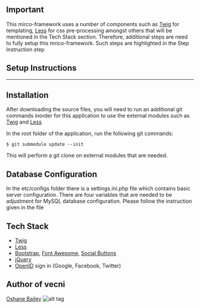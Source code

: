 Important
---------

This mirco-framework uses a number of components such as [Twig] for templating, [Less] for css pre-processing
amongst others that will be mentioned in the Tech Stack section. 
Therefore, additional steps are need to fully setup this mrico-framework.
Such steps are highlighted in the Step Instruction step

Setup Instructions
------------------
------------------

Installation
------------

After downloading the source files, you will need to run an additional git commands
inorder for this application to use the external modules such as [Twig] and [Less] 

In the root folder of the application, run the following git commands:

    $ git submodule update --init
    
This will perform a git clone on external modules that are needed.

Database Configuration
----------------------

In the etc/configs folder there is a settings.ini.php file which contains basic server configuration.
There are four variables that are needed to be adjustment for MySQL database configuration. 
Please follow the instruction given in the file


Tech Stack
----------

  - [Twig]
  - [Less][]
  - [Bootstrap][], [Font Awesome][], [Social Buttons][]
  - [jQuery][]
  - [OpenID][] sign in (Google, Facebook, Twitter)
  

Author of vecni
-------------------------
[Oshane Bailey]
![alt tag](https://fbcdn-profile-a.akamaihd.net/hprofile-ak-xpa1/t1.0-1/c127.37.466.466/s148x148/76418_1578880746745_2542594_n.jpg)

  
[Oshane Bailey]: https://www.facebook.com/b4.oshany
[Twig]: http://twig.sensiolabs.org/doc/installation.html
[bootstrap]: http://getbootstrap.com/
[font awesome]: http://fortawesome.github.com/Font-Awesome/
[jquery]: http://jquery.com/
[less]: http://lesscss.org/
[lesscss]: http://lesscss.org/
[openid]: http://en.wikipedia.org/wiki/OpenID
[social buttons]: http://lipis.github.io/bootstrap-social/

